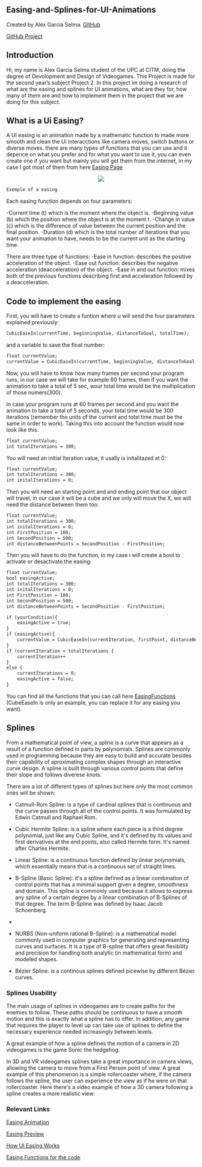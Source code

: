 ## Easing-and-Splines-for-UI-Animations

Created by Alex Garcia Selma. [GitHub](https://github.com/MaralGS)

[GitHub Project](https://github.com/MaralGS/Easing-and-Splines-for-UI-Animations)

## Introduction
Hi, my name is Alex Garcia Selma student of the UPC at CITM, doing the degree of Devolopment and Design of Videogames. This Project is made for the second year’s subject Project 2. In this project im doing a research of what are the easing and splines for UI animations, what are they for, how many of them are and how to implement them in the project that we are doing for this subject.

## What is a Ui Easing?
A UI easing is an animation made by a mathematic function to made more smooth and clean the Ui interacctions like camera moves, switch buttons or diverse moves.
there are many types of functions that you can use and it depence on what you prefer and for what you want to use it, you can even create one if you want but mainly you will get them from the internet, in my case I got most of them from here [Easing Page](https://easings.net/#)
<p align="center">
<img src="https://raw.githubusercontent.com/marcgreig/Easing-and-Splines-Research/master/docs/easingAnimation.gif">
</p>

```markdown
Exemple of a easing
```

Each easing function depends on four parameters:

-Current time (t) which is the moment where the object is.
-Beginning value (b) which the position where the object is at the moment t.
-Change in value (c) which is the difference of value between the current position and the final position.
-Duration (d) which is the total number of iterations that you want your animation to have, needs to be the current unit as the starting time.

There are three type of functions:
-Ease in function: describes the positive acceleration of the object.
-Ease out function: describes the negative acceleration (deacceleration) of the object.
-Ease in and out function: mixes both of the previous functions describing first and acceleration followed by a deacceleration.

## Code to implement the easing
First, you will have to create a funtion where u will send the four parameters explained previously:

```markdown
CubicEaseIn(currentTime, beginningValue, distanceToGoal, totalTime);
```
and a variable to save the float number:

```markdown
float currentValue;
currentValue = CubicEaseIn(currentTime, beginningValue, distanceToGoal, totalTime);
```
Now, you will have to know how many frames per second your program runs, in our case we will take for example 60 frames, then if you want the animation to take a total of 5 sec, wour total time would be the multiplication of those numers(300).

In case your program runs at 60 frames per second and you want the animation to take a total of 5 seconds, your total time would be 300 iterations (remember the units of the current and total time must be the same in order to work). Taking this into account the function would now look like this.

```markdown
float currentValue;
int totalIterations = 300;
```
You will need an initial Iteration value, it usally is initalitazed at 0:

```markdown
float currentValue;
int totalIterations = 300;
int initalIterations = 0;
```
Then you will need an starting point and and ending point that our object will travel, in our case it will be a cube and we only will move the X, we will need the distance between them too:

```markdown
float currentValue;
int totalIterations = 300;
int initalIterations = 0;
int FirstPosition = 100;
int SecondPosition = 500;
int distanceBetweenPoints = SecondPosition - FirstPosition;
```
Then you will have to do the function, in my case i will create a bool to activate or desactivate the easing:
```markdown
float currentValue;
bool easingActive;
int totalIterations = 300;
int initalIterations = 0;
int FirstPosition = 100;
int SecondPosition = 500;
int distanceBetweenPoints = SecondPosition - FirstPosition;
```
```markdown
if (yourCondition){
	easingActive = true;
}
if (easingActive){
	currentValue = CubicEaseIn(currentIteration, firstPoint, distanceBetweenPoints, totalIterations);
}
if (currentIteration < totalIterations {
	currentIteration++
}
else {
	currentIterations = 0;
	easingActive = false;
}
```
You can find all the functions that you can call here [EasingFunctions](http://www.gizma.com/easing/#sin1)
(CubeEaseIn is only an example, you can replace it for any easing you want).

## Splines

From a mathematical point of view, a spline is a curve that appears as a result of a function defined in parts by polynomials. Splines are commonly used in programming because they are easy to build and accurate besides their capability of aproximating complex shapes through an interactive curve design. A spline is built through various control points that define their slope and follows diverese knots.

There are a lot of different types of splines but here only the most common ones will be shown:

- Catmull-Rom Spline: is a type of cardinal splines that is continuous and the curve passes through all of the control points. It was formulated by Edwin Catmull and Raphael Rom.


- Cubic Hermite Spline: is a spline where each piece is a third degree polynomial, just like any Cubic Spline, and it's defined by its values and first derivatives at the end points, also called Hermite form. It's named after Charles Hermite.


- Linear Spline: is a continuous function defined by linear polynomials, which essentially means that is a continuous set of straight lines.


- B-Spline (Basic Spline): it's a spline defined as a linear combination of control points that has a minimal support given a degree, smoothness and domain. This spline is commonly used because it allows to express any spline of a certain degree by a linear combination of B-Splines of that degree. The term B-Spline was defined by Isaac Jacob Schoenberg.
- 

- NURBS (Non-uniform rational B-Spline): is a mathematical model commonly used in computer graphics for generating and representing curves and surfaces. It is a type of B-spline that offers great flexibility and precision for handling both analytic (in mathematical form) and modeled shapes.


- Bézier Spline: is a continous splines defined picewise by different Bézier curves.



### Splines Usability

The main usage of splines in videogames are to create paths for the enemies to follow. These paths should be continuous to have a smooth motion and this is exactly what a spline has to offer. In addition, any game that requires the player to level up can take use of splines to define the necessary experience needed increasingly between levels.

A great example of how a spline defines the motion of a camera in 2D videogames is the game Sonic the hedgehog.

In 3D and VR videogames splines take a great importance in camera views, allowing the camera to move from a First Person point of view. A great example of this phenomenon is a simple rollercoaster where, if the camera follows the spline, the user can experience the view as if he were on that rollercoaster.
Here there's a video example of how a 3D camera following a spline creates a more realistic view:

### Relevant Links
[Easing Animation](https://www.kirupa.com/html5/animating_with_easing_functions_in_javascript.htm)

[Easing Preview](https://easings.net/)

[How UI Easing Works](https://www.youtube.com/watch?v=JXC3e52kcq0)

[Easing Functions for the code](http://www.gizma.com/easing/#sin1)
